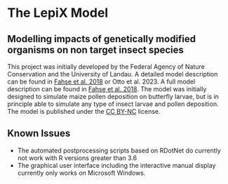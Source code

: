 # The LepiX Model

## Modelling impacts of genetically modified organisms on non target insect species 

This project was initially developed by the Federal Agency of Nature 
Conservation and the University of Landau. A detailed model description 
can be found in [Fahse et al. 2018](https://www.sciencedirect.com/science/article/pii/S0304380018300152?via%3Dihub) or Otto et al. 2023. A full model 
description can be found in [Fahse et al. 2018](https://www.sciencedirect.com/science/article/pii/S0304380018300152?via%3Dihub).
The model was initially designed to simulate maize pollen deposition on 
butterfly larvae, but is in principle able to simulate any type of insect 
larvae and pollen deposition.
The model is published under the [CC 
BY-NC](https://creativecommons.org/licenses/by-nc/3.0/) 
license.

## Known Issues 

 * The automated postprocessing scripts based on RDotNet do currently not work with R versions greater than 3.6
 * The graphical user interface including the interactive manual display currently only works on Microsoft Windows.
